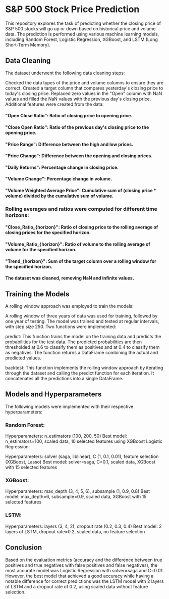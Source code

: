 # S&P 500 Stock Price Prediction
This repository explores the task of predicting whether the closing price of S&P 500 stocks will go up or down based on historical price and volume data. The prediction is performed using various machine learning models, including Random Forest, Logistic Regression, XGBoost, and LSTM (Long Short-Term Memory).

## Data Cleaning
The dataset underwent the following data cleaning steps:

Checked the data types of the price and volume columns to ensure they are correct.
Created a target column that compares yesterday's closing price to today's closing price.
Replaced zero values in the "Open" column with NaN values and filled the NaN values with the previous day's closing price.
Additional features were created from the data:

#### "Open Close Ratio": Ratio of closing price to opening price.
#### "Close Open Ratio": Ratio of the previous day's closing price to the opening price.
#### "Price Range": Difference between the high and low prices.
#### "Price Change": Difference between the opening and closing prices.
#### "Daily Returns": Percentage change in closing price.
#### "Volume Change": Percentage change in volume.
#### "Volume Weighted Average Price": Cumulative sum of (closing price * volume) divided by the cumulative sum of volume.

### Rolling averages and ratios were computed for different time horizons:

#### "Close_Ratio_{horizon}": Ratio of closing price to the rolling average of closing prices for the specified horizon.
#### "Volume_Ratio_{horizon}": Ratio of volume to the rolling average of volume for the specified horizon.
#### "Trend_{horizon}": Sum of the target column over a rolling window for the specified horizon.
#### The dataset was cleaned, removing NaN and infinite values.

## Training the Models
A rolling window approach was employed to train the models:

A rolling window of three years of data was used for training, followed by one year of testing.
The model was trained and tested at regular intervals, with step size 250.
Two functions were implemented:

predict: This function trains the model on the training data and predicts the probabilities for the test data. The predicted probabilities are then thresholded at 0.6 to classify them as positives and at 0.4 to classify them as negatives. The function returns a DataFrame combining the actual and predicted values.

backtest: This function implements the rolling window approach by iterating through the dataset and calling the predict function for each iteration. It concatenates all the predictions into a single DataFrame.

## Models and Hyperparameters
The following models were implemented with their respective hyperparameters:

### Random Forest:

Hyperparameters: n_estimators (100, 200, 50)
Best model: n_estimators=100, scaled data, 10 selected features using XGBoost
Logistic Regression:

Hyperparameters: solver (saga, liblinear), C (1, 0.1, 0.01), feature selection (XGBoost, Lasso)
Best model: solver=saga, C=0.1, scaled data, XGBoost with 15 selected features

### XGBoost:

Hyperparameters: max_depth (3, 4, 5, 6), subsample (1, 0.9, 0.8)
Best model: max_depth=6, subsample=0.9, scaled data, XGBoost with 15 selected features

### LSTM:

Hyperparameters: layers (3, 4, 2), dropout rate (0.2, 0.3, 0.4)
Best model: 2 layers of LSTM, dropout rate=0.2, scaled data, no feature selection

## Conclusion
Based on the evaluation metrics (accuracy and the difference between true positives and true negatives with false positives and false negatives), the most accurate model was Logistic Regression with solver=saga and C=0.01. However, the best model that achieved a good accuracy while having a notable difference for correct predictions was the LSTM model with 2 layers of LSTM and a dropout rate of 0.2, using scaled data without feature selection.
